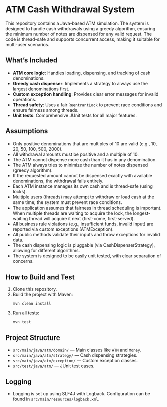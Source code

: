 # ATM Cash Withdrawal System

This repository contains a Java-based ATM simulation. The system is designed to handle cash withdrawals using a greedy algorithm, ensuring the minimum number of notes are dispensed for any valid request. The code is thread-safe and supports concurrent access, making it suitable for multi-user scenarios.

## What’s Included

- **ATM core logic**: Handles loading, dispensing, and tracking of cash denominations.
- **Greedy cash dispenser**: Implements a strategy to always use the largest denominations first.
- **Custom exception handling**: Provides clear error messages for invalid operations.
- **Thread safety**: Uses a fair `ReentrantLock` to prevent race conditions and ensure fairness among threads.
- **Unit tests**: Comprehensive JUnit tests for all major features.

## Assumptions

- Only positive denominations that are multiples of 10 are valid (e.g., 10, 20, 50, 100, 500, 2000).
- All withdrawal amounts must be positive and a multiple of 10.
- The ATM cannot dispense more cash than it has in any denomination.
- The ATM always tries to minimize the number of notes dispensed (greedy algorithm).
- If the requested amount cannot be dispensed exactly with available denominations, the withdrawal fails entirely.
- Each ATM instance manages its own cash and is thread-safe (using locks).
- Multiple users (threads) may attempt to withdraw or load cash at the same time; the system must prevent race conditions.
- The application assumes that fairness in thread scheduling is important. When multiple threads are waiting to acquire the lock, the longest-waiting thread will acquire it next (first-come, first-served).
- All business rule violations (e.g., insufficient funds, invalid input) are reported via custom exceptions (ATMException).
- All public methods validate their inputs and throw exceptions for invalid data.
- The cash dispensing logic is pluggable (via CashDispenserStrategy), allowing for different algorithms.
- The system is designed to be easily unit tested, with clear separation of concerns.

## How to Build and Test

1. Clone this repository.
2. Build the project with Maven:
   ```
   mvn clean install
   ```
3. Run all tests:
   ```
   mvn test
   ```

## Project Structure

- `src/main/java/atm/domain/` — Main classes like `ATM` and `Money`.
- `src/main/java/atm/strategy/` — Cash dispensing strategies.
- `src/main/java/atm/exception/` — Custom exception classes.
- `src/test/java/atm/` — JUnit test cases.

## Logging

- Logging is set up using SLF4J with Logback. Configuration can be found in `src/main/resources/logback.xml`.
